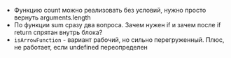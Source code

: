  * Функцию count можно реализовать без условий, нужно просто вернуть arguments.length
 * По функции sum сразу два вопроса. Зачем нужен if и зачем после if return спрятан внутрь блока?
 * `isArrowFunction` - вариант рабочий, но сильно перегруженный. Плюс, не работает, если undefined переопределен

